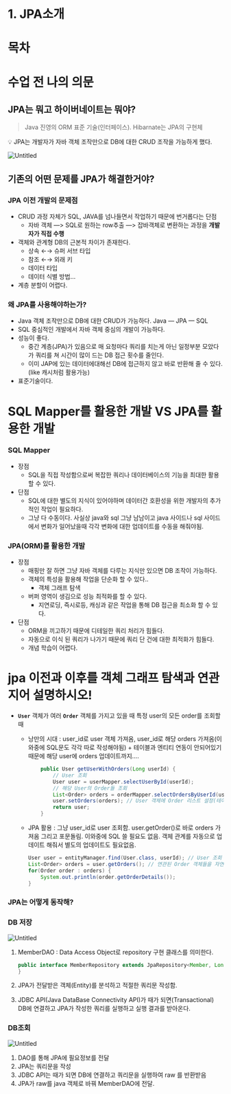 # 1. JPA소개

# 목차

# 수업 전 나의 의문

## JPA는 뭐고 하이버네이트는 뭐야?

> Java 진영의 ORM 표준 기술(인터페이스). Hibarnate는 JPA의 구현체
> 

<aside>
💡 JPA는 개발자가 자바 객체 조작만으로 DB에 대한 CRUD 조작을 가능하게 했다.

</aside>

![Untitled](https://prod-files-secure.s3.us-west-2.amazonaws.com/e8dc9b1a-ebd7-4746-8b87-278cc7cc5d56/21ea046b-715b-42b0-90a0-f2452fd0bcac/Untitled.png)

## 기존의 어떤 문제를 JPA가 해결한거야?

### JPA 이전 개발의 문제점

- CRUD 과정 자체가 SQL, JAVA를 넘나들면서 작업하기 때문에 번거롭다는 단점
    - 자바 객체 —> SQL로 원하는 row추출 —> 잡바객체로 변환하는 과정을 **개발자가 직접 수행**
- 객체와 관계형 DB의 근본적 차이가 존재한다.
    - 상속 ←→ 슈퍼 서브 타입
    - 참조 ←→ 외래 키
    - 데이터 타입
    - 데이터 식별 방법…
- 계층 분할이 어렵다.

### 왜 JPA를 사용해야하는가?

- Java 객체 조작만으로 DB에 대한 CRUD가 가능하다. Java — JPA — SQL
- SQL 중심적인 개발에서 자바 객체 중심의 개발이 가능하다.
- 성능이 좋다.
    - 중간 계층(JPA)가 있음으로 매 요청마다 쿼리를 치는게 아닌 일정부분 모았다가 쿼리를 쳐 시간이 많이 드는 DB 접근 횟수를 줄인다.
    - 이미 JAP에 있는 데이터에대해선 DB에 접근하지 않고 바로 반환해 줄 수 있다.(like 캐시처럼 활용가능)
- 표준기술이다.

# SQL Mapper를 활용한 개발  VS JPA를 활용한 개발

### SQL Mapper

- 장점
    - SQL을 직접 작성함으로써 복잡한 쿼리나 데이터베이스의 기능을 최대한 활용 할 수 있다.
- 단점
    - SQL에 대한 별도의 지식이 있어야하며 데이터간 호환성을 위한 개발자의 추가적인 작업이 필요하다.
    - 그냥 다 수동이다. 사실상 java와 sql 그냥 남남이고 java 사이드나 sql 사이드에서 변화가 일어났을때 각각 변화에 대한 업데이트를 수동을 해줘야됨.

### JPA(ORM)를 활용한 개발

- 장점
    - 매핑만 잘 하면 그냥 자바 객체를 다루는 지식만 있으면 DB 조작이 가능하다.
    - 객체의 특성을 활용해 작업을 단순화 할 수 있다..
        - 객체 그래프 탐색
    - 버퍼 영역이 생김으로 성능 최적화를 할 수 있다.
        - 지연로딩, 즉시로등, 캐싱과 같은 작업을 통해 DB 접근을 최소화 할 수 있다.
- 단점
    - ORM을 끼고하기 때문에 디테일한 쿼리 처리가 힘들다.
    - 자동으로 이식 된 쿼리가 나가기 때문에 쿼리 단 건에 대한 최적화가 힘들다.
    - 개념 학습이 어렵다.

# jpa 이전과 이후를 객체 그래프 탐색과 연관지어 설명하시오!

- **`User`** 객체가 여러 **`Order`** 객체를 가지고 있을 때 특정 user의 모든 order를 조회할때
    - 낭만의 시대 : user_id로 user 객체 가져옴, user_id로 해당 orders 가져옴(이와중에 SQL문도 각각 따로 작성해야됨) + 테이블과 엔티티 연동이 안되어있기 때문에 해당 user에 orders 업데이트까지….
        
        ```java
            public User getUserWithOrders(Long userId) {
                // User 조회
                User user = userMapper.selectUserById(userId);
                // 해당 User의 Order들 조회
                List<Order> orders = orderMapper.selectOrdersByUserId(userId);
                user.setOrders(orders); // User 객체에 Order 리스트 설정(테이블과 객체가 연동x)
                return user;
            }
        ```
        
    - JPA 활용 : 그냥 user_id로 user 조회함. user.getOrder()로 바로 orders 가져옴 그리고 포문돌림. 이와중에 SQL 쓸 필요도 없음. 객체 관계를 자동으로 업데이트 해줘서 별도의 업데이트도 필요없음.
        
        ```java
        User user = entityManager.find(User.class, userId); // User 조회
        List<Order> orders = user.getOrders(); // 연관된 Order 객체들을 자연스럽게 탐색
        for(Order order : orders) {
            System.out.println(order.getOrderDetails());
        }
        ```
        

### JPA는 어떻게 동작해?

### DB 저장

![Untitled](https://prod-files-secure.s3.us-west-2.amazonaws.com/e8dc9b1a-ebd7-4746-8b87-278cc7cc5d56/500d6b24-8399-4a40-af61-a73e1a702922/Untitled.png)

1. MemberDAO : Data Access Object로 repository 구현 클래스를 의미한다.
    
    ```java
    public interface MemberRepository extends JpaRepository<Member, Long> {
    }
    ```
    
2. JPA가 전달받은 객체(Entity)를 분석하고 적절한 쿼리문 작성함.
3. JDBC API(Java DataBase Connectivity API)가 때가 되면(Transactional) DB에 연결하고 JPA가 작성한 쿼리를 실행하고 실행 결과를 받아온다.

### DB조회

![Untitled](https://prod-files-secure.s3.us-west-2.amazonaws.com/e8dc9b1a-ebd7-4746-8b87-278cc7cc5d56/a7bd8d78-8915-47c3-b2fd-82d98e9045e0/Untitled.png)

1. DAO를 통해 JPA에 필요정보를 전달
2. JPA는 쿼리문을 작성
3. JDBC API는 때가 되면 DB에 연결하고 쿼리문을 실행하여 raw 를 반환받음
4. JPA가 raw를 java 객체로 바꿔 MemberDAO에 전달.